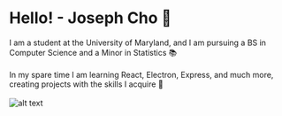 # Hello! - Joseph Cho 👋
I am a student at the University of Maryland, and I am pursuing a BS in Computer Science and a Minor in Statistics 📚
<br><br>
In my spare time I am learning React, Electron, Express, and much more, creating projects with the skills I acquire 🌱
<br><br>
![alt text](https://i.pinimg.com/originals/34/17/f4/3417f49a547682eb7b18c17ef8476f09.gif)


<!--
**Jcho114/Jcho114** is a ✨ _special_ ✨ repository because its `README.md` (this file) appears on your GitHub profile.

Here are some ideas to get you started:

- 🔭 I’m currently working on ...
- 🌱 I’m currently learning ...
- 👯 I’m looking to collaborate on ...
- 🤔 I’m looking for help with ...
- 💬 Ask me about ...
- 📫 How to reach me: ...
- 😄 Pronouns: ...
- ⚡ Fun fact: ...
-->

